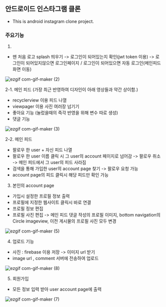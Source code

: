 ## 안드로이드 인스타그램 클론
- This is android instagram clone project.

### 주요기능
1.
- 맨 처음 로고 splash 띄우기 -> 로그인이 되어있는지 확인(jwt token 이용) -> 로그인이 되어있지않으면 로그인페이지 / 로그인이 되어있으면 자동 로그인(메인피드 화면 이동)

![ezgif com-gif-maker (2)](https://user-images.githubusercontent.com/53509789/101613594-476bb300-3a4f-11eb-9428-17279cd35584.gif)

2-1. 메인 피드 (가장 최근 반영하여 디자인이 아래 영상들과 약간 상이함.)
- recyclerview 이용 피드 나열
- viewpager 이용 사진 여러장 넘기기
- 좋아요 기능 (눌렀을때의 즉각 반영을 위해 변수 따로 생성)
- 댓글 기능

![ezgif com-gif-maker (3)](https://user-images.githubusercontent.com/53509789/101613600-49357680-3a4f-11eb-8087-ed7dfc5d82f9.gif)

2-2. 메인 피드
- 팔로우 한 user + 자신 피드 나열
- 팔로우 한 user 이름 클릭 시 그 user의 account 페이지로 넘어감 -> 팔로우 취소 -> 메인 피드에서 그 user의 피드 사라짐
- 검색을 통해 가입한 user의 account page 찾기 -> 팔로우 요청 가능
- account page의 피드 클릭시 해당 피드만 확인 가능

3. 본인의 account page
- 가입시 설정한 프로필 정보 출력
- 프로필에 지정한 웹사이트 클릭시 바로 연결
- 프로필 정보 편집
- 프로필 사진 편집 -> 메인 피드 댓글 작성의 프로필 이미지, bottom navigation의 Circle imageview, 이전 게시물의 프로필 사진 모두 변경

![ezgif com-gif-maker (5)](https://user-images.githubusercontent.com/53509789/101613614-4f2b5780-3a4f-11eb-8596-dd1048e56316.gif)


4. 업로드 기능
- 사진 :  firebase 이용 저장 -> 이미지 url 받기
- image url , comment 서버에 전송하여 업로드

![ezgif com-gif-maker (8)](https://user-images.githubusercontent.com/53509789/101614010-c103a100-3a4f-11eb-950c-757aa92f4e27.gif)


5. 회원가입
- 모든 정보 입력 받아 user account page에 출력

![ezgif com-gif-maker (7)](https://user-images.githubusercontent.com/53509789/101613622-5488a200-3a4f-11eb-84c6-028fc4786cf5.gif)
